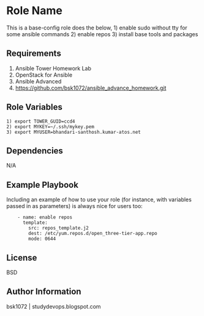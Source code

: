 Role Name
=========

This is a base-config role does the below,
        1) enable sudo without tty for some ansible commands
        2) enable repos
        3) install base tools and packages

Requirements
------------
  1) Ansible Tower Homework Lab
  2) OpenStack for Ansible
  3) Ansible Advanced
  4) https://github.com/bsk1072/ansible_advance_homework.git

Role Variables
--------------

    1) export TOWER_GUID=ccd4
    2) export MYKEY=~/.ssh/mykey.pem
    3) export MYUSER=bhandari-santhosh.kumar-atos.net

Dependencies
------------

N/A

Example Playbook
----------------

Including an example of how to use your role (for instance, with variables passed in as parameters) is always nice for users too:

        - name: enable repos
          template:
            src: repos_template.j2
            dest: /etc/yum.repos.d/open_three-tier-app.repo
            mode: 0644

License
-------

BSD

Author Information
------------------

bsk1072 | studydevops.blogspot.com
